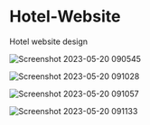 # Hotel-Website
Hotel website design

 
![Screenshot 2023-05-20 090545](https://github.com/mousavizahra/Hotel-Website/assets/104748512/c8da289b-fde2-4ee9-bad1-0279c5f8e48a)


![Screenshot 2023-05-20 091028](https://github.com/mousavizahra/Hotel-Website/assets/104748512/dfb368e1-ef42-4576-b925-c2506ac254d3)


![Screenshot 2023-05-20 091057](https://github.com/mousavizahra/Hotel-Website/assets/104748512/1a200799-1f83-48cb-add6-949f504e2cb9)


![Screenshot 2023-05-20 091133](https://github.com/mousavizahra/Hotel-Website/assets/104748512/063bcf42-0bf5-45b4-a9fe-8b00920266a6)
